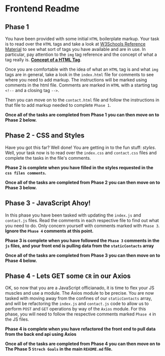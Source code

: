 # Frontend Readme

## Phase 1
You have been provided with some initial `HTML` boilerplate markup. Your task is to read over the `HTML` tags and take a look at [W3Schools Reference Material](http://w3schools.com/) to see what sort of tags you have available and are in use. In particular, pay attention to the `img` tag reference and the concept of what a tag really is. **[Concept of a HTML Tag](https://www.digitalocean.com/community/tutorials/what-is-an-html-tag)**.

Once you are comfortable with the idea of what an `HTML` tag is and what `img` tags are in general, take a look in the `index.html` file for comments to see where you need to add markup. The instructions will be marked using comments in the html file. Comments are marked in `HTML` with a starting tag `<!--` and a closing tag `-->`.

Then you can move on to the `contact.html` file and follow the instructions in that file to add markup needed to complete `Phase 1`.

**Once all of the tasks are completed from Phase 1 you can then move on to Phase 2 below.**

## Phase 2 - CSS and Styles
Have you got this far? Well done! You are getting in to the fun stuff: *styles*. Well, your task now is to read over the `index.css` and `contact.css` files and complete the tasks in the file's comments.

**Phase 2 is complete when you have filled in the styles requested in the `css files comments`.**

**Once all of the tasks are completed from Phase 2 you can then move on to Phase 3 below.**

## Phase 3 - JavaScript Ahoy!
In this phase you have been tasked with updating the `index.js` and `contact.js` files. Read the comments in each respective file to find out what you need to do. Only concern yourself with comments marked with `Phase 3`. **Ignore the `Phase 4` comments at this point.**

**Phase 3 is complete when you have followed the `Phase 3` comments in the `js` files, and your front end is pulling data from the `staticContacts` array**

**Once all of the tasks are completed from Phase 3 you can then move on to Phase 4 below.**

## Phase 4 - Lets GET some `CR` in our Axios
OK, so now that you are a JavaScript officianado, it is time to flex your JS muscles and use a module. The Axios module to be precise. You are now tasked with moving away from the confines of our `staticContacts` array, and will be refactoring the `index.js` and `contact.js` code to allow us to perform `POST` and `GET` operations by way of the `Axios` module. For this phase, you will need to follow the respective comments marked `Phase 4` in the JS files.

**Phase 4 is complete when you have refactored the front end to pull data from the back end api using Axios**

**Once all of the tasks are completed from Phase 4 you can then move on to The Phase 5 `Strech Goals` in the main `README.md` file.**

